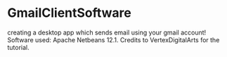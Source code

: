 # GmailClientSoftware
creating a desktop app which sends email using your gmail account!
Software used: Apache Netbeans 12.1.
Credits to VertexDigitalArts for the tutorial.
